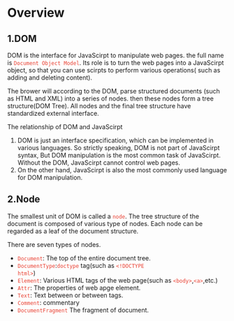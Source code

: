 # Overview

## 1.DOM

DOM is the interface for JavaScirpt to manipulate web pages. the full name is <code style="color:#ea4335">Document Object Model</code>. Its role is to turn the web pages into a JavaScirpt object, so that you can use scirpts to perform various operations( such as adding and deleting content).

The brower will according to the DOM, parse structured documents (such as HTML and XML) into a series of nodes. then these nodes form a tree structure(DOM Tree). All nodes and the final tree structure have standardized external interface.

The relationship of DOM and JavaScirpt

1. DOM is just an interface specification, which can be implemented in various languages. So strictly speaking, DOM is not part of JavaScirpt syntax, But DOM manipulation is the most common task of JavaScirpt. Without the DOM, JavaScirpt cannot control web pages.
2. On the other hand, JavaScirpt is also the most commonly used language for DOM manipulation.

## 2.Node

The smallest unit of DOM is called a <code style="color:#ea4335">node</code>. The tree structure of the document is composed of various type of nodes. Each node can be regarded as a leaf of the document structure.

There are seven types of nodes.

- <code style="color:#ea4335">Document</code>: The top of the entire document tree.
- <code style="color:#ea4335">DocumentType</code>:<code style="color:#ea4335">doctype</code> tag(such as <code style="color:#ea4335">\<!DOCTYPE html></code>)
- <code style="color:#ea4335">Element</code>: Various HTML tags of the web page(such as <code style="color:#ea4335">\<body></code>,<code style="color:#ea4335">\<a></code>,etc.)
- <code style="color:#ea4335">Attr</code>: The properties of web apge element.
- <code style="color:#ea4335">Text</code>: Text between or between tags.
- <code style="color:#ea4335">Comment</code>: commentary
- <code style="color:#ea4335">DocumentFragment</code> The fragment of document.
